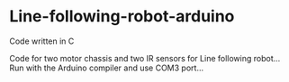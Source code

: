 Line-following-robot-arduino
============================

Code written in C

Code for two motor chassis and two IR sensors for Line following robot... Run with the Arduino compiler and use COM3 port...
